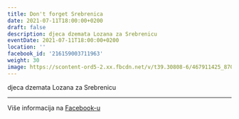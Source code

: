 ```yaml
---
title: Don't forget Srebrenica
date: 2021-07-11T18:00:00+0200
draft: false
description: djeca dzemata Lozana za Srebrenicu
eventDate: 2021-07-11T18:00:00+0200
location: ''
facebook_id: '216159003711963'
weight: 30
image: https://scontent-ord5-2.xx.fbcdn.net/v/t39.30808-6/467911425_8702124949883247_8451066247417132989_n.jpg?_nc_cat=103&ccb=1-7&_nc_sid=9e60e4&_nc_ohc=d4CM-hetvVkQ7kNvwHJlEQE&_nc_oc=AdkhE8KkwsWohCwxvvkjWZxsb2BnZneFyQpt-kmo1pi2gphpyxwjCVoKMumSUsc3cwM&_nc_zt=23&_nc_ht=scontent-ord5-2.xx&edm=ABTKTjYEAAAA&_nc_gid=AJb7JvBWCWu4NKsg7gzsLg&oh=00_AfWlO6OeWsiDIl12L3Mpy5zehlNK_EVJjVZ1ggeYf-fjvQ&oe=68B31159
---
```


djeca dzemata Lozana za Srebrenicu

---

Više informacija na [Facebook-u](https://facebook.com/events/216159003711963)